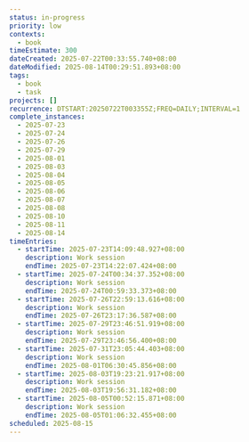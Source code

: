 ```yaml
---
status: in-progress
priority: low
contexts:
  - book
timeEstimate: 300
dateCreated: 2025-07-22T00:33:55.740+08:00
dateModified: 2025-08-14T00:29:51.893+08:00
tags:
  - book
  - task
projects: []
recurrence: DTSTART:20250722T003355Z;FREQ=DAILY;INTERVAL=1
complete_instances:
  - 2025-07-23
  - 2025-07-24
  - 2025-07-26
  - 2025-07-29
  - 2025-08-01
  - 2025-08-03
  - 2025-08-04
  - 2025-08-05
  - 2025-08-06
  - 2025-08-07
  - 2025-08-08
  - 2025-08-10
  - 2025-08-11
  - 2025-08-14
timeEntries:
  - startTime: 2025-07-23T14:09:48.927+08:00
    description: Work session
    endTime: 2025-07-23T14:22:07.424+08:00
  - startTime: 2025-07-24T00:34:37.352+08:00
    description: Work session
    endTime: 2025-07-24T00:59:33.373+08:00
  - startTime: 2025-07-26T22:59:13.616+08:00
    description: Work session
    endTime: 2025-07-26T23:17:36.587+08:00
  - startTime: 2025-07-29T23:46:51.919+08:00
    description: Work session
    endTime: 2025-07-29T23:46:56.400+08:00
  - startTime: 2025-07-31T23:05:44.403+08:00
    description: Work session
    endTime: 2025-08-01T06:30:45.856+08:00
  - startTime: 2025-08-03T19:23:21.917+08:00
    description: Work session
    endTime: 2025-08-03T19:56:31.182+08:00
  - startTime: 2025-08-05T00:52:15.871+08:00
    description: Work session
    endTime: 2025-08-05T01:06:32.455+08:00
scheduled: 2025-08-15
---
```


